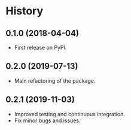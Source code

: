 # History

## 0.1.0 (2018-04-04)

* First release on PyPI.

## 0.2.0 (2019-07-13)

* Main refactoring of the package.

## 0.2.1 (2019-11-03)

* Improved testing and continuous integration.
* Fix minor bugs and issues.
